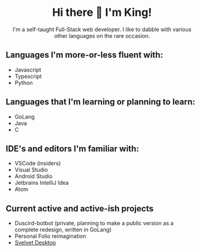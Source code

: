 <h1 align="center"> Hi there 👋 I'm King! </h1>

<p align="center">
I'm a self-taught Full-Stack web developer.
I like to dabble with various other languages on the rare occasion.
</p>

## Languages I'm more-or-less fluent with:
- Javascript
- Typescript
- Python

## Languages that I'm learning or planning to learn:
- GoLang
- Java 
- C

## IDE's and editors I'm familiar with:
- VSCode (insiders)
- Visual Studio
- Android Studio
- Jetbrains IntelliJ Idea
- Atom

## Current active and active-ish projects
- Duscird-botbot (private, planning to make a public version as a complete redesign, written in GoLang)
- Personal Folio reimagination
- [Svelvet Desktop](https://github.com/Svelvet)
